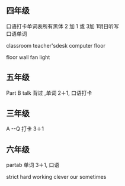 ## 四年级 
口语打卡单词表所有黑体 2 加 1 或 3加 1明日听写   
口语单词

classroom     teacher'sdesk  computer   floor 

floor   wall  fan   light 
## 五年级
 Part B talk 背过 ,单词 2＋1, 口语打卡
 ## 三年级
 A --Q 打卡 3＋1
 ## 六年级
 partab 单词 3＋1, 口语


  strict     hard working clever   our  sometimes
 